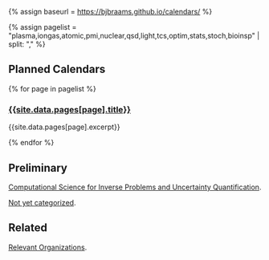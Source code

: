 <head>
  <link rel="stylesheet" href="assets/style.css">
  <meta name="google-site-verification" content="-TclahrTImXSL7tMHLFb3wUP8ne2e1MvaT5MyUA5msA" />
</head>

{% assign baseurl = https://bjbraams.github.io/calendars/ %}

{% assign pagelist = "plasma,iongas,atomic,pmi,nuclear,qsd,light,tcs,optim,stats,stoch,bioinsp" | split: "," %}

## Planned Calendars

{% for page in pagelist %}

### [{{site.data.pages[page].title}}]({baseurl}}{{page}})

{{site.data.pages[page].excerpt}}

{% endfor %}

## Preliminary

[Computational Science for Inverse Problems and Uncertainty Quantification]().

[Not yet categorized]({{baseurl}}inprogress).

## Related

[Relevant Organizations]({{baseurl}}orgs).
